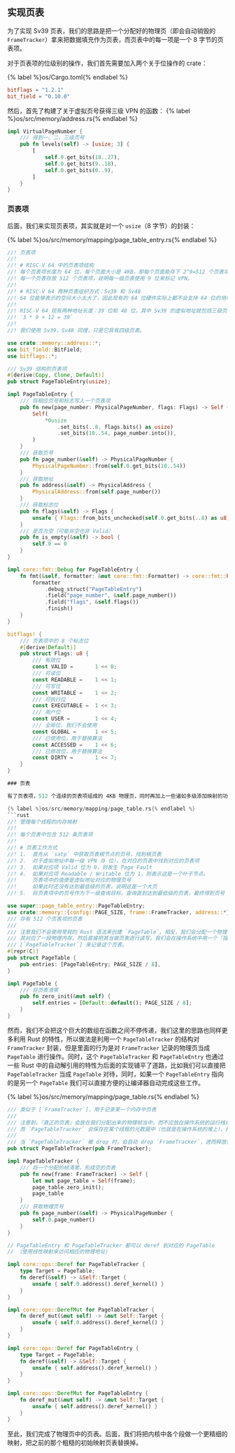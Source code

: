 ## 实现页表

为了实现 Sv39 页表，我们的思路是把一个分配好的物理页（即会自动销毁的 `FrameTracker`）拿来把数据填充作为页表，而页表中的每一项是一个 8 字节的页表项。

对于页表项的位级别的操作，我们首先需要加入两个关于位操作的 crate：

{% label %}os/Cargo.toml{% endlabel %}
```toml
bitflags = "1.2.1"
bit_field = "0.10.0"
```

然后，首先了构建了关于虚拟页号获得三级 VPN 的函数：
{% label %}os/src/memory/address.rs{% endlabel %}
```rust
impl VirtualPageNumber {
    /// 得到一、二、三级页号
    pub fn levels(self) -> [usize; 3] {
        [
            self.0.get_bits(18..27),
            self.0.get_bits(9..18),
            self.0.get_bits(0..9),
        ]
    }
}
```

### 页表项

后面，我们来实现页表项，其实就是对一个 `usize`（8 字节）的封装：

{% label %}os/src/memory/mapping/page_table_entry.rs{% endlabel %}
```rust
//! 页表项
//!
//! # RISC-V 64 中的页表项结构
//! 每个页表项长度为 64 位，每个页面大小是 4KB，即每个页面能存下 2^9=512 个页表项。
//! 每一个页表存放 512 个页表项，说明每一级页表使用 9 位来标记 VPN。
//!
//! # RISC-V 64 两种页表组织方式：Sv39 和 Sv48
//! 64 位能够表示的空间大小太大了，因此现有的 64 位硬件实际上都不会支持 64 位的地址空间。
//!
//! RISC-V 64 现有两种地址长度：39 位和 48 位，其中 Sv39 的虚拟地址就包括三级页表和页内偏移。
//! `3 * 9 + 12 = 39`
//!
//! 我们使用 Sv39，Sv48 同理，只是它具有四级页表。

use crate::memory::address::*;
use bit_field::BitField;
use bitflags::*;

/// Sv39 结构的页表项
#[derive(Copy, Clone, Default)]
pub struct PageTableEntry(usize);

impl PageTableEntry {
    /// 将相应页号和标志写入一个页表项
    pub fn new(page_number: PhysicalPageNumber, flags: Flags) -> Self {
        Self(
            *0usize
                .set_bits(..8, flags.bits() as usize)
                .set_bits(10..54, page_number.into()),
        )
    }
    /// 获取页号
    pub fn page_number(&self) -> PhysicalPageNumber {
        PhysicalPageNumber::from(self.0.get_bits(10..54))
    }
    /// 获取地址
    pub fn address(&self) -> PhysicalAddress {
        PhysicalAddress::from(self.page_number())
    }
    /// 获取标志位
    pub fn flags(&self) -> Flags {
        unsafe { Flags::from_bits_unchecked(self.0.get_bits(..8) as u8) }
    }
    /// 是否为空（可能非空也非 Valid）
    pub fn is_empty(&self) -> bool {
        self.0 == 0
    }
}

impl core::fmt::Debug for PageTableEntry {
    fn fmt(&self, formatter: &mut core::fmt::Formatter) -> core::fmt::Result {
        formatter
            .debug_struct("PageTableEntry")
            .field("page_number", &self.page_number())
            .field("flags", &self.flags())
            .finish()
    }
}

bitflags! {
    /// 页表项中的 8 个标志位
    #[derive(Default)]
    pub struct Flags: u8 {
        /// 有效位
        const VALID =       1 << 0;
        /// 可读位
        const READABLE =    1 << 1;
        /// 可写位
        const WRITABLE =    1 << 2;
        /// 可执行位
        const EXECUTABLE =  1 << 3;
        /// 用户位
        const USER =        1 << 4;
        /// 全局位，我们不会使用
        const GLOBAL =      1 << 5;
        /// 已使用位，用于替换算法
        const ACCESSED =    1 << 6;
        /// 已修改位，用于替换算法
        const DIRTY =       1 << 7;
    }
}

### 页表

有了页表项，512 个连续的页表项组成的 4KB 物理页，同时再加上一些诸如多级添加映射的功能，就可以封装为页表。

{% label %}os/src/memory/mapping/page_table.rs{% endlabel %}
```rust
//! 管理每个线程的内存映射
//!
//! 每个页表中包含 512 条页表项
//!
//! # 页表工作方式
//! 1.  首先从 `satp` 中获取页表根节点的页号，找到根页表
//! 2.  对于虚拟地址中每一级 VPN（9 位），在对应的页表中找到对应的页表项
//! 3.  如果对应项 Valid 位为 0，则发生 Page Fault
//! 4.  如果对应项 Readable / Writable 位为 1，则表示这是一个叶子节点。
//!     页表项中的值便是虚拟地址对应的物理页号
//!     如果此时还没有达到最低级的页表，说明这是一个大页
//! 5.  将页表项中的页号作为下一级查询目标，查询直到达到最低级的页表，最终得到页号

use super::page_table_entry::PageTableEntry;
use crate::memory::{config::PAGE_SIZE, frame::FrameTracker, address::*};
/// 存有 512 个页表项的页表
///
/// 注意我们不会使用常规的 Rust 语法来创建 `PageTable`。相反，我们会分配一个物理帧，
/// 其对应了一段物理内存，然后直接把其当做页表进行读写。我们会在操作系统中用一个『指针』
/// [`PageTableTracker`] 来记录这个页表。
#[repr(C)]
pub struct PageTable {
    pub entries: [PageTableEntry; PAGE_SIZE / 8],
}

impl PageTable {
    /// 将页表清零
    pub fn zero_init(&mut self) {
        self.entries = [Default::default(); PAGE_SIZE / 8];
    }
}
```

然而，我们不会把这个巨大的数组在函数之间不停传递，我们这里的思路也同样更多利用 Rust 的特性，所以做法是利用一个 `PageTableTracker` 的结构对 `FrameTracker` 封装，但是里面的行为是对 `FrameTracker` 记录的物理页当成 `PageTable` 进行操作。同时，这个 `PageTableTracker` 和 `PageTableEntry` 也通过一些 Rust 中的自动解引用的特性为后面的实现铺平了道路，比如我们可以直接把 `PageTableTracker` 当成 `PageTable` 对待，同时，如果一个 `PageTableEntry` 指向的是另一个 `PageTable` 我们可以直接方便的让编译器自动完成这些工作。

{% label %}os/src/memory/mapping/page_table.rs{% endlabel %}
```rust
/// 类似于 [`FrameTracker`]，用于记录某一个内存中页表
///
/// 注意到，『真正的页表』会放在我们分配出来的物理帧当中，而不应放在操作系统的运行栈或堆中。
/// 而 `PageTableTracker` 会保存在某个线程的元数据中（也就是在操作系统的堆上），指向其真正的页表。
///
/// 当 `PageTableTracker` 被 drop 时，会自动 drop `FrameTracker`，进而释放帧。
pub struct PageTableTracker(pub FrameTracker);

impl PageTableTracker {
    /// 将一个分配的帧清零，形成空的页表
    pub fn new(frame: FrameTracker) -> Self {
        let mut page_table = Self(frame);
        page_table.zero_init();
        page_table
    }
    /// 获取物理页号
    pub fn page_number(&self) -> PhysicalPageNumber {
        self.0.page_number()
    }
}

// PageTableEntry 和 PageTableTracker 都可以 deref 到对应的 PageTable
// （使用线性映射来访问相应的物理地址）

impl core::ops::Deref for PageTableTracker {
    type Target = PageTable;
    fn deref(&self) -> &Self::Target {
        unsafe { self.0.address().deref_kernel() }
    }
}

impl core::ops::DerefMut for PageTableTracker {
    fn deref_mut(&mut self) -> &mut Self::Target {
        unsafe { self.0.address().deref_kernel() }
    }
}

impl core::ops::Deref for PageTableEntry {
    type Target = PageTable;
    fn deref(&self) -> &Self::Target {
        unsafe { self.address().deref_kernel() }
    }
}

impl core::ops::DerefMut for PageTableEntry {
    fn deref_mut(&mut self) -> &mut Self::Target {
        unsafe { self.address().deref_kernel() }
    }
}
```

至此，我们完成了物理页中的页表。后面，我们将把内核中各个段做一个更精细的映射，把之前的那个粗糙的初始映射页表替换掉。
